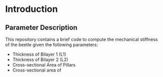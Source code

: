# Introduction 
## Parameter Description
This repository contains a brief code to compute the mechanical stiffness of the beetle given the following parameters:

- Thickness of Bilayer 1 (L1)
- Thickness of Bilayer 2 (L2)
- Cross-sectional Area of Pillars
- Cross-sectional area of 